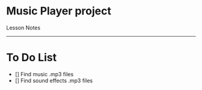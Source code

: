 # Music Player project
Lesson Notes 


---
# To Do List

- [] Find music .mp3 files
- [] Find sound effects .mp3 files